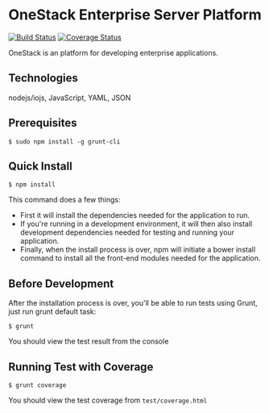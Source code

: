 OneStack Enterprise Server Platform
===================================

[![Build Status](https://img.shields.io/travis/e2tox/OneStack.svg)](https://travis-ci.org/e2tox/OneStack)
[![Coverage Status](https://img.shields.io/coveralls/e2tox/openstack/master.svg)](https://coveralls.io/r/e2tox/openstack?branch=master)

OneStack is an platform for developing enterprise applications.

## Technologies
nodejs/iojs, JavaScript, YAML, JSON

## Prerequisites
```
$ sudo npm install -g grunt-cli
```

## Quick Install
```
$ npm install
```

This command does a few things:
* First it will install the dependencies needed for the application to run.
* If you're running in a development environment, it will then also install development dependencies needed for testing and running your application.
* Finally, when the install process is over, npm will initiate a bower install command to install all the front-end modules needed for the application.

## Before Development
After the installation process is over, you'll be able to run tests using Grunt, just run grunt default task:

```
$ grunt
```

You should view the test result from the console

## Running Test with Coverage

```
$ grunt coverage
```

You should view the test coverage from `test/coverage.html`
